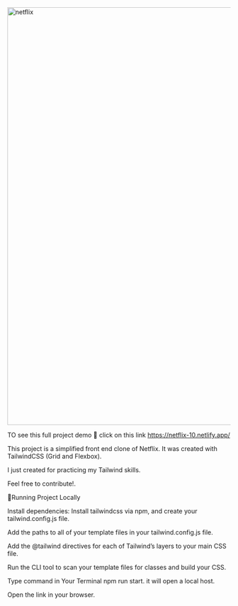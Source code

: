 

<img width="944" alt="netflix" src="https://user-images.githubusercontent.com/77205201/191201259-c0e79052-f401-4570-847c-a23e8feeeb98.png">

TO see this full project demo 🔽 click on this link https://netflix-10.netlify.app/


This project is a simplified front end clone of Netflix. It was created with TailwindCSS (Grid and Flexbox).

I just created for practicing my Tailwind skills.

Feel free to contribute!.


🎃Running Project Locally

Install dependencies: Install tailwindcss via npm, and create your tailwind.config.js file.

Add the paths to all of your template files in your tailwind.config.js file.

Add the @tailwind directives for each of Tailwind’s layers to your main CSS file.

Run the CLI tool to scan your template files for classes and build your CSS.

Type command in Your Terminal npm run start. it will open a local host.

Open the link in your browser.
